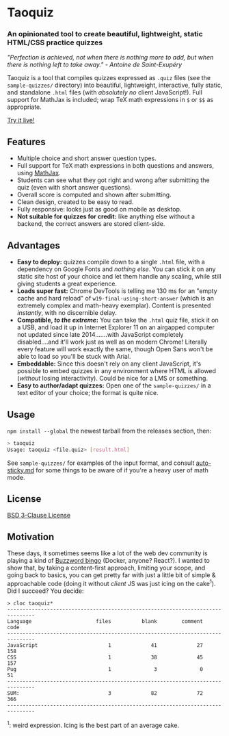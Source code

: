 # Taoquiz

### An opinionated tool to create beautiful, lightweight, static HTML/CSS practice quizzes

*"Perfection is achieved, not when there is nothing more to add, but when there is nothing left to take away." - Antoine de Saint-Exupéry*

Taoquiz is a tool that compiles quizzes expressed as `.quiz` files (see the `sample-quizzes/` directory) into beautiful, lightweight, interactive, fully static, and standalone `.html` files (with *absolutely no* client JavaScript!). Full support for MathJax is included; wrap TeX math expressions in `$` or `$$` as appropriate.

[Try it live!](https://people.scs.carleton.ca/~samhaskins/2804/)

## Features

* Multiple choice and short answer question types.
* Full support for TeX math expressions in both questions and answers, using [MathJax](https://www.mathjax.org/).
* Students can see what they got right and wrong after submitting the quiz (even with short answer questions).
* Overall score is computed and shown after submitting.
* Clean design, created to be easy to read.
* Fully responsive: looks just as good on mobile as desktop.
* **Not suitable for quizzes for credit:** like anything else without a backend, the correct answers are stored client-side.

## Advantages

* **Easy to deploy:** quizzes compile down to a single `.html` file, with a dependency on Google Fonts and *nothing else*. You can stick it on any static site host of your choice and let them handle any scaling, while still giving students a great experience.
* **Loads super fast:** Chrome DevTools is telling me 130 ms for an "empty cache and hard reload" of `w19-final-using-short-answer` (which is an extremely complex and math-heavy exemplar). Content is presented *instantly*, with no discernible delay.
* **Compatible, *to the extreme*:** You can take the `.html` quiz file, stick it on a USB, and load it up in Internet Explorer 11 on an airgapped computer not updated since late 2014.......with JavaScript completely disabled....and it'll work just as well as on modern Chrome! Literally every feature will work exactly the same, though Open Sans won't be able to load so you'll be stuck with Arial.
* **Embeddable:** Since this doesn't rely on any client JavaScript, it's possible to embed quizzes in any environment where HTML is allowed (*without* losing interactivity). Could be nice for a LMS or something.
* **Easy to author/adapt quizzes:** Open one of the `sample-quizzes/` in a text editor of your choice; the format is quite nice.

## Usage

`npm install --global` the newest tarball from the releases section, then:

```sh
> taoquiz
Usage: taoquiz <file.quiz> [result.html]
```

See `sample-quizzes/` for examples of the input format, and consult [auto-sticky.md](auto-sticky.md) for some things to be aware of if you're a heavy user of math mode.

## License

[BSD 3-Clause License](https://choosealicense.com/licenses/bsd-3-clause/)

## Motivation

These days, it sometimes seems like a lot of the web dev community is playing a kind of [Buzzword bingo](https://en.wikipedia.org/wiki/Buzzword_bingo) (Docker, anyone? React?). I wanted to show that, by taking a content-first approach, limiting your scope, and going back to basics, you can get pretty far with just a little bit of simple & approachable code (doing it without *client* JS was just icing on the cake<sup>1</sup>). Did I succeed? You decide:

```
> cloc taoquiz*
-------------------------------------------------------------------------------
Language                     files          blank        comment           code
-------------------------------------------------------------------------------
JavaScript                       1             41             27            158
CSS                              1             38             45            157
Pug                              1              3              0             51
-------------------------------------------------------------------------------
SUM:                             3             82             72            366
-------------------------------------------------------------------------------
```

<sup>1</sup>: weird expression. Icing is the best part of an average cake.